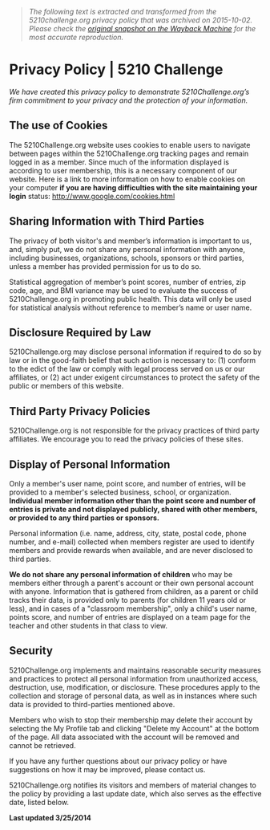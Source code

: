 > *The following text is extracted and transformed from the 5210challenge.org privacy policy that was archived on 2015-10-02. Please check the [original snapshot on the Wayback Machine](https://web.archive.org/web/20151002205500id_/http%3A//www.5210challenge.org/content/privacy-policy) for the most accurate reproduction.*

# Privacy Policy | 5210 Challenge

_We have created this privacy policy to demonstrate 5210Challenge.org’s firm commitment to your privacy and the protection of your information._

## The use of Cookies

The 5210Challenge.org website uses cookies to enable users to navigate between pages within the 5210Challenge.org tracking pages and remain logged in as a member. Since much of the information displayed is according to user membership, this is a necessary component of our website. Here is a link to more information on how to enable cookies on your computer **if you are having difficulties with the site maintaining your login** status: <http://www.google.com/cookies.html>

## Sharing Information with Third Parties

The privacy of both visitor's and member’s information is important to us, and, simply put, we do not share any personal information with anyone, including businesses, organizations, schools, sponsors or third parties, unless a member has provided permission for us to do so.

Statistical aggregation of member’s point scores, number of entries, zip code, age, and BMI variance may be used to evaluate the success of 5210Challenge.org in promoting public health. This data will only be used for statistical analysis without reference to member’s name or user name.

## Disclosure Required by Law

5210Challenge.org may disclose personal information if required to do so by law or in the good-faith belief that such action is necessary to: (1) conform to the edict of the law or comply with legal process served on us or our affiliates, or (2) act under exigent circumstances to protect the safety of the public or members of this website.

## Third Party Privacy Policies

5210Challenge.org is not responsible for the privacy practices of third party affiliates. We encourage you to read the privacy policies of these sites.

## Display of Personal Information

Only a member's user name, point score, and number of entries, will be provided to a member's selected business, school, or organization. **Individual member information other than the point score and number of entries is private and not displayed publicly, shared with other members, or provided to any third parties or sponsors.**

Personal information (i.e. name, address, city, state, postal code, phone number, and e-mail) collected when members register are used to identify members and provide rewards when available, and are never disclosed to third parties.

**We do not share any personal information of children** who may be members either through a parent's account or their own personal account with anyone. Information that is gathered from children, as a parent or child tracks their data, is provided only to parents (for children 11 years old or less), and in cases of a "classroom membership", only a child's user name, points score, and number of entries are displayed on a team page for the teacher and other students in that class to view.

## Security

5210Challenge.org implements and maintains reasonable security measures and practices to protect all personal information from unauthorized access, destruction, use, modification, or disclosure. These procedures apply to the collection and storage of personal data, as well as in instances where such data is provided to third-parties mentioned above.

Members who wish to stop their membership may delete their account by selecting the My Profile tab and clicking "Delete my Account" at the bottom of the page. All data associated with the account will be removed and cannot be retrieved.

If you have any further questions about our privacy policy or have suggestions on how it may be improved, please contact us.

5210Challenge.org notifies its visitors and members of material changes to the policy by providing a last update date, which also serves as the effective date, listed below.

**Last updated 3/25/2014**
